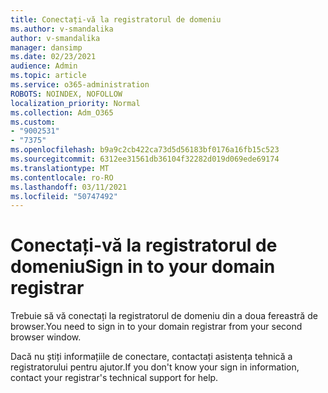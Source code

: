 ```yaml
---
title: Conectați-vă la registratorul de domeniu
ms.author: v-smandalika
author: v-smandalika
manager: dansimp
ms.date: 02/23/2021
audience: Admin
ms.topic: article
ms.service: o365-administration
ROBOTS: NOINDEX, NOFOLLOW
localization_priority: Normal
ms.collection: Adm_O365
ms.custom:
- "9002531"
- "7375"
ms.openlocfilehash: b9a9c2cb422ca73d5d56183bf0176a16fb15c523
ms.sourcegitcommit: 6312ee31561db36104f32282d019d069ede69174
ms.translationtype: MT
ms.contentlocale: ro-RO
ms.lasthandoff: 03/11/2021
ms.locfileid: "50747492"
---
```

# <a name="sign-in-to-your-domain-registrar"></a><span data-ttu-id="6b9c8-102">Conectați-vă la registratorul de domeniu</span><span class="sxs-lookup"><span data-stu-id="6b9c8-102">Sign in to your domain registrar</span></span>

<span data-ttu-id="6b9c8-103">Trebuie să vă conectați la registratorul de domeniu din a doua fereastră de browser.</span><span class="sxs-lookup"><span data-stu-id="6b9c8-103">You need to sign in to your domain registrar from your second browser window.</span></span>

<span data-ttu-id="6b9c8-104">Dacă nu știți informațiile de conectare, contactați asistența tehnică a registratorului pentru ajutor.</span><span class="sxs-lookup"><span data-stu-id="6b9c8-104">If you don't know your sign in information, contact your registrar's technical support for help.</span></span>